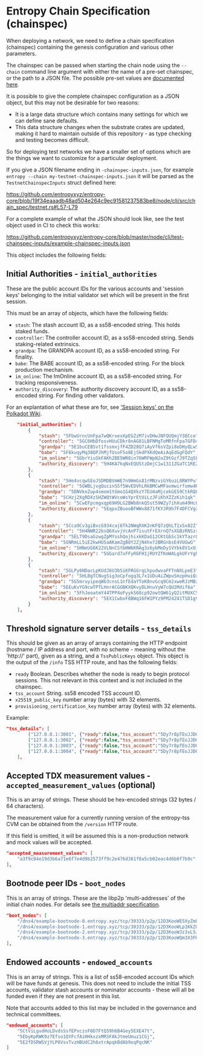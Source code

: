# Entropy Chain Specification (chainspec)

When deploying a network, we need to define a chain specification (chainspec) containing the
genesis configuration and various other parameters.

The chainspec can be passed when starting the chain node using the `--chain` command line argument
with either the name of a pre-set chainspec, or the path to a JSON file. The possible pre-set values
are [documented here](https://github.com/entropyxyz/entropy-core/blob/master/node/cli/src/command.rs#L71).

It is possible to give the complete chainspec configuration as a JSON object, but this may not be
desirable for two reasons:

- It is a large data structure which contains many settings for which we can define sane defaults.
- This data structure changes when the substrate crates are updated, making it hard to maintain
  outside of this repository - as type checking and testing becomes difficult.

So for deploying test networks we have a smaller set of options which are the things we want to
customize for a particular deployment.

If you give a JSON filename ending in `-chainspec-inputs.json`, for example `entropy --chain
my-testnet-chainspec-inputs.json` it will be parsed as the `TestnetChainspecInputs` struct defined here:

https://github.com/entropyxyz/entropy-core/blob/19f34eaaadb48ad504e264c9ec91581237583be8/node/cli/src/chain_spec/testnet.rs#L57-L79

For a complete example of what the JSON should look like, see the test object used in CI to check this works:

https://github.com/entropyxyz/entropy-core/blob/master/node/cli/test-chainspec-inputs/example-chainspec-inputs.json

This object includes the following fields:

## Initial Authorities - `initial_authorities`

These are the public account IDs for the various accounts and 'session keys' belonging to the initial
validator set which will be present in the first session.

This must be an array of objects, which have the following fields:

- `stash`: The stash account ID, as a ss58-encoded string. This holds staked funds.
- `controller`: The controller account ID, as a ss58-encoded string. Sends staking-related
  extrinsics.
- `grandpa`: The GRANDPA account ID, as a ss58-encoded string. For finality.
- `babe`: The BABE account ID, as a ss58-encoded string. For the block production mechanism.
- `im_online`: The ImOnline account ID, as a ss58-encoded string. For tracking responsiveness.
- `authority_discovery`: The authority discovery account ID, as a ss58-encoded string. For finding other
  validators.

For an explantation of what these are for, see ['Session keys' on the Polkadot Wiki](https://wiki.polkadot.network/learn/learn-cryptography/#session-keys).

```json
    "initial_authorities": [
        {
            "stash": "5FbwUrncUnFpa7wQKrxexXpEGZzM7ivDHwJNFQUQmjY38Cco",
            "controller": "5GC6HbDfosvHUuCDkr8nAG81LBFNMgToMRfnFpa7GFD4td7q",
            "grandpa": "5E1buCEBSvt1fssmxjfF4ZD28Q7iAyVf6sVZpi8oDHyQLwSK",
            "babe": "5F6kuqyMq38QPJhMjfUsoF5o8EjSkdPXKdQeAiAqEdGgFQdY",
            "im_online": "5GbrYiuSkFAKh2BE5WR8in76WRFWpN2oZ9tGzfJ9TZqSLnvd",
            "authority_discovery": "5H4KA7kqNxEQUStzDmjC1w1311ZGaTC1RE2m7riQa4j8FAND"
        },
        {
            "stash": "5He4vcqwSEoJSDMDBVmWE7n9HmGs81rMNzviGY6uzL8RWYPu",
            "controller": "5GWBLjvgQucinSSf5WvEDVhLRkBMCwMFavmwirfomw4RPaMV",
            "grandpa": "5DNVknZup4smom1tGmo1G4QXkzY7EU4aMjcekGES9CtkRQLr",
            "babe": "5CHzj2XgRDXzSHZWQtWVcoWsYprEtUiLzJFiKhXZZzKih1qk",
            "im_online": "5CwEFpcmgxqp69H9LG2BWb8nkQSst59WZy7ihXum49Hc8wDK",
            "authority_discovery": "5EqpxZBuooBFWWv8871fKYJR9h7F4DFCVgZ539gPUF8gkbKp"
        },
        {
            "stash": "5Cca9Cv3giBxcG934caj6Tk2NWqRXK2nKFQ7zQhLT1xSx82Z",
            "controller": "5H4NWR22bsQ6XuvjVcAnP7isutFrEXrnQ7sXGBzRNSzrfcGt",
            "grandpa": "5ELT9DsaGzwgZpMYsshQojhixkKDaG12CKtGbSc1kYTazrQQ",
            "babe": "5GNRmLL5iE2kwHU5aAKamZgB8Y2ZjN4hxf2BRGnbsE4VUGwG",
            "im_online": "5HNeUG6K22VLNnCStbHW6KRAg3z6ybMoDy1VYbk8V1xUiG9t",
            "authority_discovery": "5GGard7xFFyRGFH1jRUYZfKmWALgkUFrYgh21gBQVCUjKrGn"
        },
        {
            "stash": "5GLPy6NDacLpKUdJ6U3bSiKFRGGrqLhpudwvaFFTnNXLpeE3",
            "controller": "5HLBgTCNugSig3oCpfogq3L7x1UDuAiZWpuSmzpHuiQr6RRo",
            "grandpa": "5G5mruyipeqWb3cnsL1nfEdaYToK8nvGcq9Cm2xweRJzMBzs",
            "babe": "5EEuKvYG9cwTPTLHnrACGGBKXQKvyDLHnuVyW7cQU2Mdif6a",
            "im_online": "5FhJeoatmY44TPP4oFyykS68cp92owtQW61yQ2itMUXC5brA",
            "authority_discovery": "5EX1CwbxF8BWq16FW1PYz9PM24Z41TSD1gVWzrxwWWoKp3y6"
        }
    ],
```

## Threshold signature server details - `tss_details`

This should be given as an array of arrays containing the HTTP endpoint (hostname / IP address and
port, with no scheme - meaning without the 'http://' part), given as a string, and a `TssPublicKeys`
object. This object is the output of the `/info` TSS HTTP route, and has the following fields:

- `ready` Boolean. Describes whether the node is ready to begin protocol sessions. This not relevant
  in this context and is not included in the chainspec.
- `tss_account` String. ss58 encoded TSS account ID.
- `x25519_public_key` number array (bytes) with 32 elements.
- `provisioning_certification_key` number array (bytes) with 32 elements.

Example:
```JSON
"tss_details": [
        ["127.0.0.1:3001", {"ready":false,"tss_account":"5Dy7r8pTEoJJDGRrebQvFyWWfKCpTJiXxz7NxbKeh8zXE7Vk","x25519_public_key":[40,170,149,217,225,231,193,134,157,146,161,94,118,146,134,201,179,206,106,186,35,6,93,138,104,203,205,68,208,90,255,7],"provisioning_certification_key":[2,35,153,56,144,219,98,192,9,186,39,114,167,154,75,24,93,39,159,234,180,105,135,89,110,203,179,93,192,164,177,214,78]}],
        ["127.0.0.1:3002", {"ready":false,"tss_account":"5Dy7r8pTEoJJDGRrebQvFyWWfKCpTJiXxz7NxbKeh8zXE7Vk","x25519_public_key":[40,170,149,217,225,231,193,134,157,146,161,94,118,146,134,201,179,206,106,186,35,6,93,138,104,203,205,68,208,90,255,7],"provisioning_certification_key":[2,35,153,56,144,219,98,192,9,186,39,114,167,154,75,24,93,39,159,234,180,105,135,89,110,203,179,93,192,164,177,214,78]}],
        ["127.0.0.1:3003", {"ready":false,"tss_account":"5Dy7r8pTEoJJDGRrebQvFyWWfKCpTJiXxz7NxbKeh8zXE7Vk","x25519_public_key":[40,170,149,217,225,231,193,134,157,146,161,94,118,146,134,201,179,206,106,186,35,6,93,138,104,203,205,68,208,90,255,7],"provisioning_certification_key":[2,35,153,56,144,219,98,192,9,186,39,114,167,154,75,24,93,39,159,234,180,105,135,89,110,203,179,93,192,164,177,214,78]}],
        ["127.0.0.1:3004", {"ready":false,"tss_account":"5Dy7r8pTEoJJDGRrebQvFyWWfKCpTJiXxz7NxbKeh8zXE7Vk","x25519_public_key":[40,170,149,217,225,231,193,134,157,146,161,94,118,146,134,201,179,206,106,186,35,6,93,138,104,203,205,68,208,90,255,7],"provisioning_certification_key":[2,35,153,56,144,219,98,192,9,186,39,114,167,154,75,24,93,39,159,234,180,105,135,89,110,203,179,93,192,164,177,214,78]}]
    ],
```

## Accepted TDX measurement values - `accepted_measurement_values` (optional)
This is an array of strings. These should be hex-encoded strings (32 bytes / 64 characters).

The measurement value for a currently running version of the entropy-tss CVM can be
obtained from the `/version` HTTP route.

If this field is omitted, it will be assumed this is a non-production network and mock values will be
accepted.

```JSON
"accepted_measurement_values": [
    "a3f9c04e19d3b6a71e6f7e4d9b2573ff9c2e476d381f8a5cb02eac4d6b0f7b9c"
],
```

## Bootnode peer IDs - `boot_nodes`

This is an array of strings. These are the libp2p 'multi-addresses' of the initial chain nodes. For details
see [the multiaddr specification](https://github.com/libp2p/specs/blob/master/addressing/README.md#multiaddr-in-libp2p).

```JSON
"boot_nodes": [
    "/dns4/example-bootnode-0.entropy.xyz/tcp/30333/p2p/12D3KooWE5XyZm8RhsCq7LkZQ8mCDZWQcMJ1FZWYoUk6ZUgKojpL",
    "/dns4/example-bootnode-1.entropy.xyz/tcp/30333/p2p/12D3KooWLp1KkZC6NsX2Vt3sM8j3eVr1RJCeSAvKxHvE5E6WExwR",
    "/dns4/example-bootnode-2.entropy.xyz/tcp/30333/p2p/12D3KooWJz3vL5JzA5RL7tZczhU3NcQ2x9smvMHyrPBZBhdR35A9",
    "/dns4/example-bootnode-3.entropy.xyz/tcp/30333/p2p/12D3KooWQm3X3FH5dD1FZRxkN8WzEzoA6uVpWi3mDsHDFeDdR7xz"
],
```

## Endowed accounts - `endowed_accounts`

This is an array of strings. This is a list of ss58-encoded account IDs which will be have funds at
genesis. This does not need to include the initial TSS accounts, validator stash accounts or
nominator accounts - these will all be funded even if they are not present in this list.

Note that accounts added to this list may be included in the governance and technical committees.

```JSON
"endowed_accounts": [
    "5CtViLgvdHoLDvdsSsfEPxczsF6D7FtQ59h6B4Gey5EXE47t",
    "5EbyKpRWK9z7Efso1QYFcfAiHHkxzxMRSFAkJtmeUmuz1CGj",
    "5E2fDSRWSVjYLP8VsvTvzHBUdC2h6xtrApqkBdAb9xqPqcNK"
]
```
